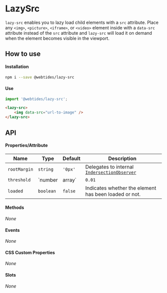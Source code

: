 # LazySrc

`lazy-src` enables you to lazy load child elements with a `src` attribute.
Place any `<img>`, `<picture>`, `<iframe>`, or `<video>` element inside with a `data-src` attribute instead of the
`src` attribute and `lazy-src` will load it on demand when the element becomes visible in the viewport.

## How to use

#### Installation

```sh
npm i --save @webtides/lazy-src
```

#### Use

```js
import '@webtides/lazy-src';
```

```html
<lazy-src>
    <img data-src="url-to-image" />
</lazy-src>
```

## API

#### Properties/Attribute

| Name         | Type           | Default | Description                                                                                                                                |
| ------------ | -------------- | ------- | ------------------------------------------------------------------------------------------------------------------------------------------ |
| `rootMargin` | `string`       | `'0px'` | Delegates to internal [`IndersectionObserver`](https://developer.mozilla.org/en-US/docs/Web/API/IntersectionObserver/IntersectionObserver) |
| `threshold`  | `number|array` | `0.01`  | Delegates to internal [`IndersectionObserver`](https://developer.mozilla.org/en-US/docs/Web/API/IntersectionObserver/IntersectionObserver) |
| `loaded`     | `boolean`      | `false` | Indicates whether the element has been loaded or not.                                                                                      |

#### Methods

*None*

#### Events

*None*
<!-- TODO: should send event when element was loaded... -->

#### CSS Custom Properties

*None*

#### Slots

_None_
